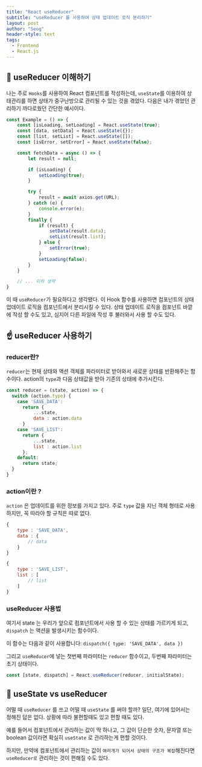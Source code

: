 ```yaml
---
title: "React useReducer"
subtitle: "useReducer 를 사용하여 상태 업데이트 로직 분리하기"
layout: post
author: "Seog"
header-style: text
tags: 
  - Frontend
  - React.js
---
```


## 👣 useReducer 이해하기

나는 주로 `Hooks`를 사용하여 React 컴포넌트를 작성하는데, `useState`를 이용하여 상태관리를 하면 상태가 중구난방으로 관리될 수 있는 것을 겪었다. 다음은 내가 겪었던 관리하기 까다로웠던 간단한 예시이다.

```javascript
const Example = () => {
    const [isLoading, setLoading] = React.useState(true);
    const [data, setData] = React.useState({});
    const [list, setList] = React.useState([]);
    const [isError, setError] = React.useState(false);

    const fetchData = async () => {
        let result = null;

        if (isLoading) {
            setLoading(true);
        }

        try {
            result = await axios.get(URL);
        } catch (e) {
            console.error(e);
        }
        finally {
            if (result) {
                setData(result.data);
                setList(result.list);
            } else {
                setError(true);
            }
            setLoading(false);
        }
    }

    // ... 이하 생략
}
```

이 때 `useReducer`가 필요하다고 생각됐다. 이 Hook 함수를 사용하면 컴포넌트의 상태 업데이트 로직을 컴포넌트에서 분리시킬 수 있다. 상태 업데이트 로직을 컴포넌트 바깥에 작성 할 수도 있고, 심지어 다른 파일에 작성 후 불러와서 사용 할 수도 있다.

## ☝️ useReducer 사용하기

### reducer란?

`reducer`는 현재 상태와 액션 객체를 파라미터로 받아와서 새로운 상태를 반환해주는 함수이다.
action의 `type`과 다음 상태값을 받아 기존의 상태에 추가시킨다.

```javascript
const reducer = (state, action) => {
  switch (action.type) {
    case 'SAVE_DATA':
      return {
          ...state,
          data : action.data
      }
    case 'SAVE_LIST':
      return {
          ...state,
          list : action.list
      };
    default:
      return state;
  }
}
```

### action이란 ?

`action` 은 업데이트를 위한 정보를 가지고 있다. 주로 `type` 값을 지닌 객체 형태로 사용하지만, 꼭 따라야 할 규칙은 따로 없다.

```javascript
{
    type : 'SAVE_DATA',
    data : {
        // data
    }
}

{
    type : 'SAVE_LIST',
    list : [
        // list
    ]
}
```

### useReducer 사용법

여기서 state 는 우리가 앞으로 컴포넌트에서 사용 할 수 있는 상태를 가르키게 되고, `dispatch` 는 액션을 발생시키는 함수이다. 

이 함수는 다음과 같이 사용합니다: `dispatch({ type: 'SAVE_DATA', data })`

그리고 `useReducer`에 넣는 첫번째 파라미터는 `reducer` 함수이고, 두번째 파라미터는 초기 상태이다.

```javascript
const [state, dispatch] = React.useReducer(reducer, initialState);
```

## 👊 useState vs useReducer

어떨 때 `useReducer` 를 쓰고 어떨 때 `useState` 를 써야 할까? 일단, 여기에 있어서는 정해진 답은 없다. 상황에 따라 불편할때도 있고 편할 때도 있다.

예를 들어서 컴포넌트에서 관리하는 값이 딱 하나고, 그 값이 단순한 숫자, 문자열 또는 boolean 값이라면 확실히 `useState` 로 관리하는게 편할 것이다.

하지만, 만약에 컴포넌트에서 관리하는 값이 `여러개가 되어서 상태의 구조가 복잡`해진다면 `useReducer로` 관리하는 것이 편해질 수도 있다.